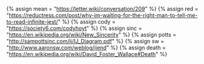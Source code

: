 {%	assign mean = "https://letter.wiki/conversation/209"	%}
{%	assign red = "https://reductress.com/post/why-im-waiting-for-the-right-man-to-tell-me-to-read-infinite-jest/"		%}
{%	assign cody = "https://society6.com/codyhoyt"		%}
{%	assign sinc = "https://en.wikipedia.org/wiki/New_Sincerity"		%}
{%	assign potts = "http://sampottsinc.com/ij/IJ_Diagram.pdf"		%}
{%	assign sw = "http://www.aaronsw.com/weblog/ijend"		%}
{%	assign death = "https://en.wikipedia.org/wiki/David_Foster_Wallace#Death"		%}
